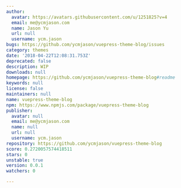 ```yaml
---
author:
  avatar: https://avatars.githubusercontent.com/u/1251825?v=4
  email: me@ycmjason.com
  name: Jason Yu
  url: null
  username: ycm.jason
bugs: https://github.com/ycmjason/vuepress-theme-blog/issues
category: themes
date: '2018-04-22T12:08:31.753Z'
deprecated: false
description: WIP
downloads: null
homepage: https://github.com/ycmjason/vuepress-theme-blog#readme
keywords: null
license: false
maintainers: null
name: vuepress-theme-blog
npm: https://www.npmjs.com/package/vuepress-theme-blog
publisher:
  avatar: null
  email: me@ycmjason.com
  name: null
  url: null
  username: ycm.jason
repository: https://github.com/ycmjason/vuepress-theme-blog
score: 0.2720057574418511
stars: 0
unstable: true
version: 0.0.1
watchers: 0

---
```


